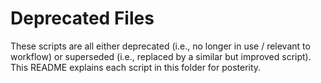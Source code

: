 # Deprecated Files

These scripts are all either deprecated (i.e., no longer in use / relevant to workflow) or superseded (i.e., replaced by a similar but improved script). This README explains each script in this folder for posterity.

